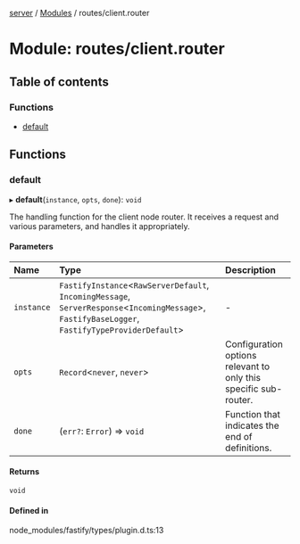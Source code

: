 [server](../README.md) / [Modules](../modules.md) / routes/client.router

# Module: routes/client.router

## Table of contents

### Functions

- [default](routes_client_router.md#default)

## Functions

### default

▸ **default**(`instance`, `opts`, `done`): `void`

The handling function for the client node router.
It receives a request and various parameters, and handles it appropriately.

#### Parameters

| Name | Type | Description |
| :------ | :------ | :------ |
| `instance` | `FastifyInstance`<`RawServerDefault`, `IncomingMessage`, `ServerResponse`<`IncomingMessage`\>, `FastifyBaseLogger`, `FastifyTypeProviderDefault`\> | - |
| `opts` | `Record`<`never`, `never`\> | Configuration options relevant to only this specific sub-router. |
| `done` | (`err?`: `Error`) => `void` | Function that indicates the end of definitions. |

#### Returns

`void`

#### Defined in

node_modules/fastify/types/plugin.d.ts:13
